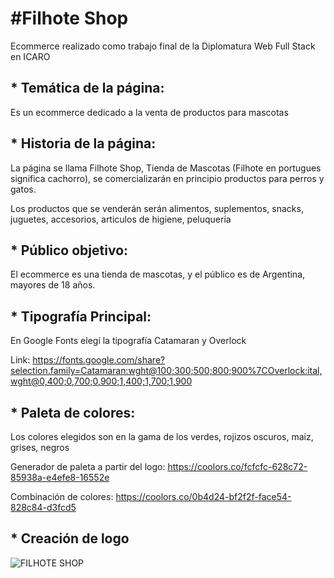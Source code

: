 #                                                         #Filhote Shop
Ecommerce realizado como trabajo final de la Diplomatura Web Full Stack en ICARO


## * Temática de la página:
Es un ecommerce dedicado a la venta de productos para mascotas

## * Historia de la página:
La página se llama Filhote Shop, Tienda de Mascotas (Filhote en portugues significa cachorro), se comercializarán en principio productos para perros y gatos.

Los productos que se venderán serán alimentos, suplementos, snacks, juguetes, accesorios, articulos de higiene, peluqueria

## * Público objetivo:
El ecommerce es una tienda de mascotas, y el público es de Argentina, mayores de 18 años.

## * Tipografía Principal:
En Google Fonts elegí la tipografía Catamaran y Overlock

Link: https://fonts.google.com/share?selection.family=Catamaran:wght@100;300;500;800;900%7COverlock:ital,wght@0,400;0,700;0,900;1,400;1,700;1,900

## * Paleta de colores:
Los colores elegidos son en la gama de los verdes, rojizos oscuros, maiz, grises, negros

Generador de paleta a partir del logo: https://coolors.co/fcfcfc-628c72-85938a-e4efe8-16552e

Combinación de colores: https://coolors.co/0b4d24-bf2f2f-face54-828c84-d3fcd5

## * Creación de logo 

![FILHOTE SHOP](https://user-images.githubusercontent.com/97200944/206865164-799a7ed3-30a6-4ab5-a71d-153e9deb4b89.png)
